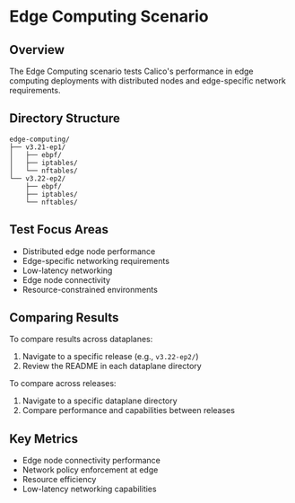 # Edge Computing Scenario

## Overview

The Edge Computing scenario tests Calico's performance in edge computing deployments with distributed nodes and edge-specific network requirements.

## Directory Structure

```
edge-computing/
├── v3.21-ep1/
│   ├── ebpf/
│   ├── iptables/
│   └── nftables/
└── v3.22-ep2/
    ├── ebpf/
    ├── iptables/
    └── nftables/
```

## Test Focus Areas

- Distributed edge node performance
- Edge-specific networking requirements
- Low-latency networking
- Edge node connectivity
- Resource-constrained environments

## Comparing Results

To compare results across dataplanes:
1. Navigate to a specific release (e.g., `v3.22-ep2/`)
2. Review the README in each dataplane directory

To compare across releases:
1. Navigate to a specific dataplane directory
2. Compare performance and capabilities between releases

## Key Metrics

- Edge node connectivity performance
- Network policy enforcement at edge
- Resource efficiency
- Low-latency networking capabilities

